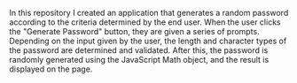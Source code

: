In this repository I created an application that generates a random password according to the criteria determined by the end user. When the user clicks the "Generate Password" button, they are given a series of prompts. Depending on the input given by the user, the length and character types of the password are determined and validated. After this, the password is randomly generated using the JavaScript Math object, and the result is displayed on the page.
